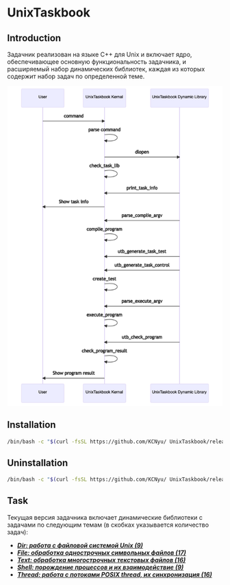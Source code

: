 # UnixTaskbook

## Introduction
Задачник реализован на языке C++ для Unix и включает ядро, обеспечивающее основную функциональность задачника, и расширяемый набор динамических библиотек, каждая из которых содержит набор задач по определенной теме.

![structure](./structure.png)

## Installation
```bash
/bin/bash -c "$(curl -fsSL https://github.com/KCNyu/ UnixTaskbook/releases/download/v1.0.0/install.sh)"
```

## Uninstallation
```bash
/bin/bash -c "$(curl -fsSL https://github.com/KCNyu/ UnixTaskbook/releases/download/v1.0.0/uninstall.sh)"
```

## Task
Текущая версия задачника включает динамические библиотеки с задачами по следующим темам (в скобках указывается количество задач):
* ***[Dir: работа с файловой системой Unix (9)](./docs/Dir/README.md)***
* ***[File: обработка однострочных символьных файлов (17)](./docs/File/README.md)***
* ***[Text: обработка многострочных текстовых файлов (16)](./docs/Text/README.md)***
* ***[Shell: порождение процессов и их взаимодействие (9)](./docs/Shell/README.md)***
* ***[Thread: работа с потоками POSIX thread, их синхронизация (16)](./docs/Thread/README.md)***
